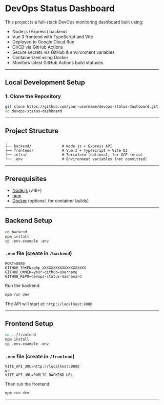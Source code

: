 # DevOps Status Dashboard

This project is a full-stack DevOps monitoring dashboard built using:

-  Node.js (Express) backend  
-  Vue 3 frontend with TypeScript and Vite  
-  Deployed to Google Cloud Run  
-  CI/CD via GitHub Actions  
-  Secure secrets via GitHub & environment variables  
-  Containerized using Docker  
-  Monitors latest GitHub Actions build statuses  

---

## Local Development Setup

### 1. Clone the Repository

```bash
git clone https://github.com/your-username/devops-status-dashboard.git
cd devops-status-dashboard
```

---

## Project Structure

```
.
├── backend/              # Node.js + Express API
├── frontend/             # Vue 3 + TypeScript + Vite UI
├── infra/                # Terraform (optional, for GCP setup)
└── .env                  # Environment variables (not committed)
```

---

## Prerequisites

- [Node.js](https://nodejs.org/en/) (v18+)
- [npm](https://www.npmjs.com/)
- [Docker](https://www.docker.com/) (optional, for container builds)

---

## Backend Setup

```bash
cd backend
npm install
cp .env.example .env
```

### `.env` file (create in `/backend`)

```env
PORT=8080
GITHUB_TOKEN=ghp_XXXXXXXXXXXXXXXXXXXX
GITHUB_OWNER=your-github-username
GITHUB_REPO=devops-status-dashboard
```

Run the backend:

```bash
npm run dev
```

The API will start at: `http://localhost:8080`

---

## Frontend Setup

```bash
cd ../frontend
npm install
cp .env.example .env
```

### `.env` file (create in `/frontend`)

```env
VITE_API_URL=http://localhost:8080
or
VITE_API_URL=PUBLIC_BACKEND_URL
```

Then run the frontend:

```bash
npm run dev
```

---


